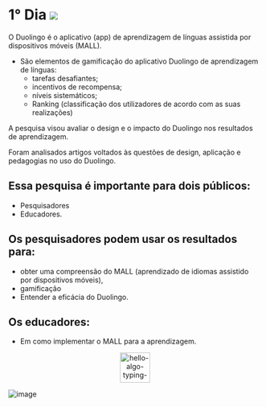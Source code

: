 # 1° Dia ![](https://i.imgur.com/4A1494N.png)


O Duolingo é o aplicativo (app) de aprendizagem de línguas assistida por dispositivos móveis (MALL).

* São elementos de gamificação do aplicativo Duolingo de aprendizagem de línguas:
  * tarefas desafiantes; 
  * incentivos de recompensa;
  * níveis sistemáticos;
  * Ranking (classificação dos utilizadores de acordo com as suas realizações) 

A pesquisa visou avaliar o design e o impacto do Duolingo nos resultados de aprendizagem.

Foram analisados artigos voltados às questões de design, aplicação e pedagogias no uso do Duolingo.

## Essa pesquisa é importante para dois públicos: 

* Pesquisadores 
* Educadores. 

## Os pesquisadores podem usar os resultados para: 

* obter uma compreensão do MALL (aprendizado de idiomas assistido por dispositivos móveis), 
* gamificação 
* Entender a eficácia do Duolingo. 

## Os educadores:  

* Em como implementar o MALL para a aprendizagem.

  
<p align="center">
  <img style="height: 60px;" src="https://github.com/DeiseFreire/duolingo_idiomas_gamificacao/assets/51007898/97dcff48-3417-496a-b2b0-5cdd0541874b" alt="hello-algo-typing-svg" />
  </br>
</p> 

![image](https://github.com/DeiseFreire/duolingo_idiomas_gamificacao/assets/51007898/85bbaf84-9c5e-403a-af07-48f7c729fc4a)



